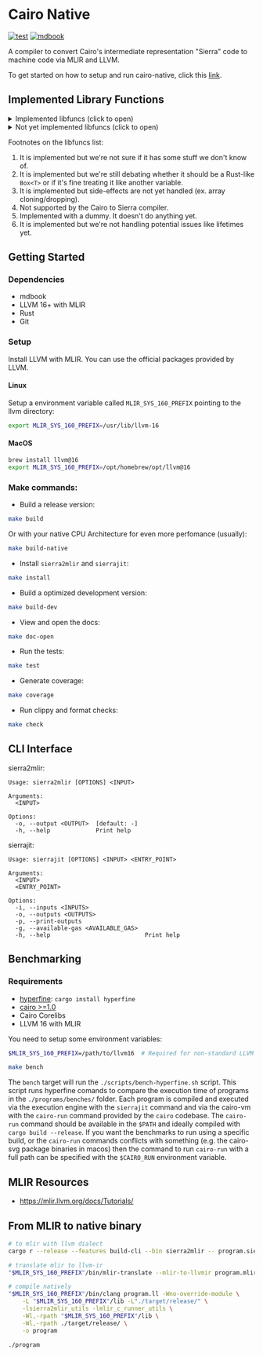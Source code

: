 # Cairo Native
[![test](https://github.com/lambdaclass/cairo_native/actions/workflows/ci.yml/badge.svg)](https://github.com/lambdaclass/cairo_native/actions/workflows/ci.yml)
[![mdbook](https://img.shields.io/badge/mdbook-link-blue)](https://lambdaclass.github.io/cairo_native/)

A compiler to convert Cairo's intermediate representation "Sierra" code to machine code via MLIR and LLVM.

To get started on how to setup and run cairo-native, click this [link](#gettings-started).

## Implemented Library Functions


<details>
<summary>Implemented libfuncs (click to open)</summary>

1. `alloc_local`
1. `array_append`
1. `array_get`
1. `array_len`
1. `array_new`
1. `array_pop_front_consume`
1. `array_pop_front`
1. `array_slice`
1. `array_snapshot_pop_back`
1. `array_snapshot_pop_front`
1. `bitwise`
1. `bool_and_impl`
1. `bool_not_impl`
1. `bool_or_impl`
1. `bool_to_felt252`
1. `bool_xor_impl`
1. `branch_align`
1. `call_contract_syscall` (StarkNet)
1. `class_hash_try_from_felt252` (StarkNet)
1. `contract_address_const` (StarkNet)
1. `contract_address_to_felt252` (StarkNet)
1. `contract_address_try_from_felt252` (StarkNet)
1. `deploy_syscall` (StarkNet)
1. `disable_ap_tracking`
1. `downcast`
1. `drop` (3)
1. `dup` (3)
1. `ec_neg`
1. `ec_point_from_x_nz`
1. `ec_point_is_zero`
1. `ec_point_try_new_nz`
1. `ec_point_unwrap`
1. `ec_point_zero`
1. `ec_state_add_mul`
1. `ec_state_add`
1. `ec_state_init`
1. `ec_state_try_finalize_nz`
1. `emit_event_syscall` (StarkNet)
1. `enable_ap_tracking`
1. `enum_init`
1. `enum_match`
1. `felt252_add_const` (4)
1. `felt252_add`
1. `felt252_const`
1. `felt252_dict_entry_finalize`
1. `felt252_dict_entry_get`
1. `felt252_dict_new`
1. `felt252_dict_squash`
1. `felt252_div_const` (4)
1. `felt252_div` (4)
1. `felt252_is_zero`
1. `felt252_mul_const` (4)
1. `felt252_mul`
1. `felt252_sub_const` (4)
1. `felt252_sub`
1. `finalize_locals`
1. `function_call`
1. `get_block_hash_syscall` (StarkNet)
1. `get_builtin_costs` (5)
1. `get_execution_info_syscall` (StarkNet)
1. `into_box` (2)
1. `jump`
1. `keccak_syscall` (StarkNet)
1. `library_call_syscall` (StarkNet)
1. `match_nullable`
1. `null`
1. `nullable_from_box`
1. `pedersen`
1. `print`
1. `rename`
1. `replace_class_syscall` (StarkNet)
1. `revoke_ap_tracking` (1)
1. `send_message_to_l1_syscall` (StarkNet)
1. `snapshot_take` (6)
1. `storage_address_from_base_and_offset` (StarkNet)
1. `storage_address_from_base` (StarkNet)
1. `storage_address_to_felt252` (StarkNet)
1. `storage_address_try_from_felt252` (StarkNet)
1. `storage_base_address_const` (StarkNet)
1. `storage_base_address_from_felt252` (StarkNet)
1. `storage_read_syscall` (StarkNet)
1. `storage_write_syscall` (StarkNet)
1. `store_local`
1. `store_temp`
1. `struct_construct`
1. `struct_deconstruct`
1. `u128_byte_reverse`
1. `u128_const`
1. `u128_eq`
1. `u128_guarantee_mul`
1. `u128_is_zero`
1. `u128_mul_guarantee_verify`
1. `u128_overflowing_add`
1. `u128_overflowing_sub`
1. `u128_safe_divmod`
1. `u128_sqrt`
1. `u128_to_felt252`
1. `u128s_from_felt252`
1. `u16_const`
1. `u16_eq`
1. `u16_is_zero`
1. `u16_overflowing_add`
1. `u16_overflowing_sub`
1. `u16_safe_divmod`
1. `u16_sqrt`
1. `u16_to_felt252`
1. `u16_try_from_felt252`
1. `u16_wide_mul`
1. `u256_is_zero`
1. `u256_safe_divmod`
1. `u256_sqrt`
1. `u32_const`
1. `u32_eq`
1. `u32_is_zero`
1. `u32_overflowing_add`
1. `u32_overflowing_sub`
1. `u32_safe_divmod`
1. `u32_sqrt`
1. `u32_to_felt252`
1. `u32_try_from_felt252`
1. `u32_wide_mul`
1. `u64_const`
1. `u64_eq`
1. `u64_is_zero`
1. `u64_overflowing_add`
1. `u64_overflowing_sub`
1. `u64_safe_divmod`
1. `u64_sqrt`
1. `u64_to_felt252`
1. `u64_try_from_felt252`
1. `u64_wide_mul`
1. `u8_const`
1. `u8_eq`
1. `u8_is_zero`
1. `u8_overflowing_add`
1. `u8_overflowing_sub`
1. `u8_safe_divmod`
1. `u8_sqrt`
1. `u8_to_felt252`
1. `u8_try_from_felt252`
1. `u8_wide_mul`
1. `unbox` (2)
1. `unwrap_non_zero`
1. `upcast`
1. `withdraw_gas_all` (5)
1. `withdraw_gas` (5)
</details>

<details>
<summary>Not yet implemented libfuncs (click to open)</summary>

1. `class_hash_const` (StarkNet)
1. `class_hash_to_felt252` (StarkNet)
1. `enum_snapshot_match`
1. `get_available_gas`
1. `pop_log` (StarkNet, testing)
1. `poseidon`
1. `redeposit_gas`
1. `secp256k1_add_syscall` (StarkNet)
1. `secp256k1_get_point_from_x_syscall` (StarkNet)
1. `secp256k1_get_xy_syscall` (StarkNet)
1. `secp256k1_mul_syscall` (StarkNet)
1. `secp256k1_new_syscall` (StarkNet)
1. `secp256r1_add_syscall` (StarkNet)
1. `secp256r1_get_point_from_x_syscall` (StarkNet)
1. `secp256r1_get_xy_syscall` (StarkNet)
1. `secp256r1_mul_syscall` (StarkNet)
1. `secp256r1_new_syscall` (StarkNet)
1. `set_account_contract_address` (StarkNet, testing)
1. `set_block_number` (StarkNet, testing)
1. `set_block_timestamp` (StarkNet, testing)
1. `set_caller_address` (StarkNet, testing)
1. `set_chain_id` (StarkNet, testing)
1. `set_contract_address` (StarkNet, testing)
1. `set_max_fee` (StarkNet, testing)
1. `set_nonce` (StarkNet, testing)
1. `set_sequencer_address` (StarkNet, testing)
1. `set_signature` (StarkNet, testing)
1. `set_transaction_hash` (StarkNet, testing)
1. `set_version` (StarkNet, testing)
1. `struct_snapshot_deconstruct`
1. `u512_safe_divmod_by_u256`

</details>

Footnotes on the libfuncs list:

1. It is implemented but we're not sure if it has some stuff we don't know of.
2. It is implemented but we're still debating whether it should be a Rust-like `Box<T>` or if it's fine treating it like another variable.
3. It is implemented but side-effects are not yet handled (ex. array cloning/dropping).
4. Not supported by the Cairo to Sierra compiler.
5. Implemented with a dummy. It doesn't do anything yet.
6. It is implemented but we're not handling potential issues like lifetimes yet.

## Getting Started

### Dependencies

- mdbook
- LLVM 16+ with MLIR
- Rust
- Git

### Setup

Install LLVM with MLIR. You can use the official packages provided by LLVM.

#### Linux

Setup a environment variable called `MLIR_SYS_160_PREFIX` pointing to the llvm directory:

```bash
export MLIR_SYS_160_PREFIX=/usr/lib/llvm-16
```

#### MacOS

```bash
brew install llvm@16
export MLIR_SYS_160_PREFIX=/opt/homebrew/opt/llvm@16
```

### Make commands:

- Build a release version:

```bash
make build
```

Or with your native CPU Architecture for even more perfomance (usually):
```bash
make build-native
```

- Install `sierra2mlir` and `sierrajit`:

```bash
make install
```

- Build a optimized development version:

```bash
make build-dev
```

- View and open the docs:

```bash
make doc-open
```

- Run the tests:

```bash
make test
```

- Generate coverage:

```bash
make coverage
```

- Run clippy and format checks:

```bash
make check
```

## CLI Interface

sierra2mlir:
```
Usage: sierra2mlir [OPTIONS] <INPUT>

Arguments:
  <INPUT>

Options:
  -o, --output <OUTPUT>  [default: -]
  -h, --help             Print help
```

sierrajit:
```
Usage: sierrajit [OPTIONS] <INPUT> <ENTRY_POINT>

Arguments:
  <INPUT>
  <ENTRY_POINT>

Options:
  -i, --inputs <INPUTS>
  -o, --outputs <OUTPUTS>
  -p, --print-outputs
  -g, --available-gas <AVAILABLE_GAS>
  -h, --help                           Print help
```

## Benchmarking

### Requirements

- [hyperfine](https://github.com/sharkdp/hyperfine): `cargo install hyperfine`
- [cairo >=1.0](https://github.com/starkware-libs/cairo)
- Cairo Corelibs
- LLVM 16 with MLIR

You need to setup some environment variables:
```bash
$MLIR_SYS_160_PREFIX=/path/to/llvm16  # Required for non-standard LLVM install locations.
```

```bash
make bench
```

The `bench` target will run the `./scripts/bench-hyperfine.sh` script.
This script runs hyperfine comands to compare the execution time of programs in the `./programs/benches/` folder.
Each program is compiled and executed via the execution engine with the `sierrajit` command and via the cairo-vm with the `cairo-run` command provided by the `cairo` codebase.
The `cairo-run` command should be available in the `$PATH` and ideally compiled with `cargo build --release`.
If you want the benchmarks to run using a specific build, or the `cairo-run` commands conflicts with something (e.g. the cairo-svg package binaries in macos) then the command to run `cairo-run` with a full path can be specified with the `$CAIRO_RUN` environment variable.

## MLIR Resources

- https://mlir.llvm.org/docs/Tutorials/

## From MLIR to native binary
```bash
# to mlir with llvm dialect
cargo r --release --features build-cli --bin sierra2mlir -- program.sierra -o program.mlir

# translate mlir to llvm-ir
"$MLIR_SYS_160_PREFIX"/bin/mlir-translate --mlir-to-llvmir program.mlir -o program.ll

# compile natively
"$MLIR_SYS_160_PREFIX"/bin/clang program.ll -Wno-override-module \
    -L "$MLIR_SYS_160_PREFIX"/lib -L"./target/release/" \
    -lsierra2mlir_utils -lmlir_c_runner_utils \
    -Wl,-rpath "$MLIR_SYS_160_PREFIX"/lib \
    -Wl,-rpath ./target/release/ \
    -o program

./program
```
